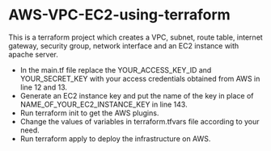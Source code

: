 # AWS-VPC-EC2-using-terraform
This is a terraform project which creates a VPC, subnet, route table, internet gateway, security group, network interface and an EC2 instance with apache server.

- In the main.tf file replace the YOUR_ACCESS_KEY_ID and YOUR_SECRET_KEY with your access credentials obtained from AWS in line 12 and 13.
- Generate an EC2 instance key and put the name of the key in place of NAME_OF_YOUR_EC2_INSTANCE_KEY in line 143.
- Run terraform init to get the AWS plugins.
- Change the values of variables in terraform.tfvars file according to your need.
- Run terraform apply to deploy the infrastructure on AWS.
